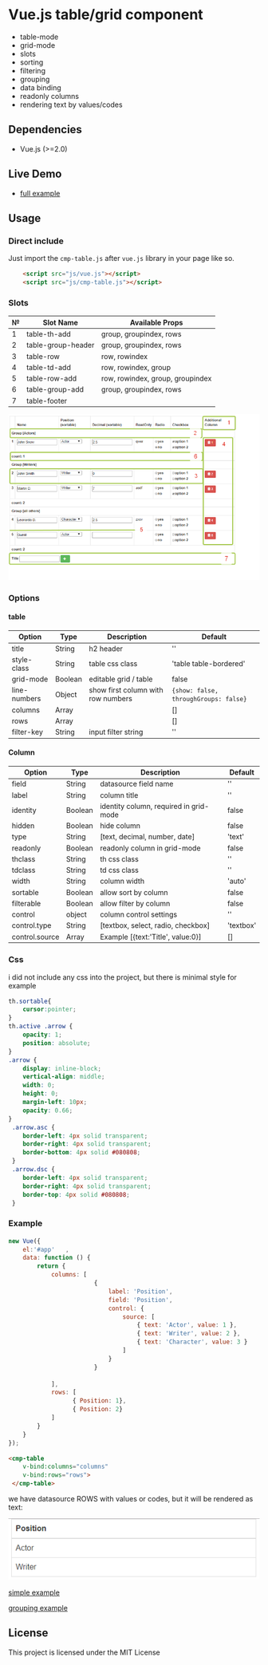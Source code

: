 # Vue.js table/grid component

- table-mode
- grid-mode
- slots
- sorting
- filtering
- grouping
- data binding
- readonly columns
- rendering text by values/codes

## Dependencies

* Vue.js (>=2.0)


## Live Demo
- [full example](https://rawgit.com/d-kochanzhi/cmp-table/master/examples/index.html)


## Usage

### Direct include

Just import the `cmp-table.js` after `vue.js` library in your page like so.
```html
	<script src="js/vue.js"></script>	
	<script src="js/cmp-table.js"></script>
```

### Slots

№ | Slot Name | Available Props
-------|----------------|------------------------
1 | table-th-add |group, groupindex, rows
2 | table-group-header|group, groupindex, rows
3 | table-row 	|row, rowindex
4 | table-td-add	|row, rowindex, group
5 | table-row-add	|row, rowindex, group, groupindex
6 | table-group-add	|group, groupindex, rows
7 | table-footer|
 
![image](https://github.com/d-kochanzhi/cmp-table/raw/master/examples/2017-09-21_11-00-27.png)

### Options


#### table

Option | Type | Description | Default
------------|-----------|-------------|------------
title|String|h2 header|''
style-class|String|table css class|'table table-bordered'
grid-mode|Boolean|editable grid / table |false
line-numbers|Object|show first column with row numbers|```{show: false,	throughGroups: false}```
columns|Array||[]
rows|Array||[]
filter-key|String|input filter string|''

#### Column

Option | Type | Description | Default
-------|------|-------------|--------
field | String | datasource field name | ''
label | String | column title | ''
identity | Boolean | identity column, required in grid-mode | false
hidden | Boolean | hide column | false
type | String | [text, decimal, number, date] | 'text'
readonly | Boolean | readonly column in grid-mode | false
thclass | String | th css class | ''
tdclass | String | td css class | ''
width | String | column width | 'auto'
sortable | Boolean | allow sort by column | false
filterable | Boolean | allow filter by column | false
control | object | column control settings | ''
control.type | String |[textbox, select, radio, checkbox] | 'textbox'
control.source | Array |Example [{text:'Title', value:0}] | []


### Css
i did not include any css into the project, but there is minimal style for example

```css
th.sortable{
	cursor:pointer;
}			
th.active .arrow {
	opacity: 1;
	position: absolute;
}
.arrow {
	display: inline-block;
	vertical-align: middle;
	width: 0;
	height: 0;
	margin-left: 10px;
	opacity: 0.66;
}
 .arrow.asc {
 	border-left: 4px solid transparent;
 	border-right: 4px solid transparent;
 	border-bottom: 4px solid #080808;
 }
 .arrow.dsc {
	border-left: 4px solid transparent;
 	border-right: 4px solid transparent;
 	border-top: 4px solid #080808;
 }
```

### Example
```js
new Vue({
	el:'#app'	,
	data: function () {
        return {  			
            columns: [                       
                        {
                            label: 'Position',
                            field: 'Position',                         				
                            control: {                             
                                source: [					
                                    { text: 'Actor', value: 1 },
                                    { text: 'Writer', value: 2 },
                                    { text: 'Character', value: 3 }
                                ]
                            }
                        }					

            ],			
            rows: [
                  { Position: 1},
				  { Position: 2}              
            ]
        }
    }
});
```
```html
<cmp-table          
 	v-bind:columns="columns"
 	v-bind:rows="rows">					  
 </cmp-table>
```
we have datasource ROWS with values or codes, but it will be rendered as text:

![image](https://github.com/d-kochanzhi/cmp-table/raw/master/examples/2017-09-21_12-17-45.png)

[simple example](https://rawgit.com/d-kochanzhi/cmp-table/master/examples/simple.html)

[grouping example](https://rawgit.com/d-kochanzhi/cmp-table/master/examples/groups.html)

## License

This project is licensed under the MIT License

